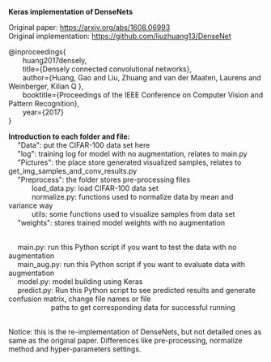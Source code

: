 **Keras implementation of DenseNets**

Original paper: https://arxiv.org/abs/1608.06993 <br>Original implementation: https://github.com/liuzhuang13/DenseNet</br>

@inproceedings{
  <br>&emsp;&emsp;huang2017densely,</br>
  &emsp;&emsp;title={Densely connected convolutional networks},</br>
  &emsp;&emsp;author={Huang, Gao and Liu, Zhuang and van der Maaten, Laurens and Weinberger, Kilian Q },</br>
  &emsp;&emsp;booktitle={Proceedings of the IEEE Conference on Computer Vision and Pattern Recognition},</br>
  &emsp;&emsp;year={2017}</br>
}

**Introduction to each folder and file:**</br>
&emsp; "Data": put the CIFAR-100 data set here</br>
&emsp; "log": training log for model with no augmentation, relates to main.py</br>
&emsp; "Pictures": the place store generated visualized samples, relates to get_img_samples_and_conv_results.py</br>
&emsp; "Preprocess": the folder stores pre-processing files</br>
              &emsp;&emsp;&emsp; load_data.py: load CIFAR-100 data set</br>
              &emsp;&emsp;&emsp; normalize.py: functions used to normalize data by mean and variance way</br>
              &emsp;&emsp;&emsp; utils: some functions used to visualize samples from data set</br>
&emsp; "weights": stores trained model weights with no augmentation</br></br>

&emsp; main.py: run this Python script if you want to test the data with no augmentation</br>
&emsp; main_aug.py: run this Python script if you want to evaluate data with augmentation</br>
&emsp; model.py: model building using Keras</br>
&emsp; predict.py: Run this Python script to see predicted results and generate confusion matrix, change file names or file</br>
&emsp;&emsp;&emsp;&emsp;&emsp;&emsp;paths to get corresponding data for successful running</br></br>

Notice: this is the re-implementation of DenseNets, but not detailed ones as same as the original paper.
        Differences like pre-processing, normalize method and hyper-parameters settings.</br>
